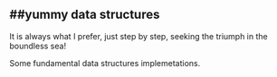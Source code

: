 ##yummy data structures
----------------------

It is always what I prefer, just step by step, seeking the triumph in the boundless sea!

Some fundamental data structures implemetations.
